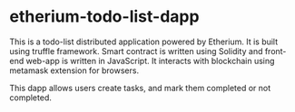 # etherium-todo-list-dapp

This is a todo-list distributed application powered by Etherium.
It is built using truffle framework. Smart contract is written using Solidity and front-end web-app is written in JavaScript.
It interacts with blockchain using metamask extension for browsers.

This dapp allows users create tasks, and mark them completed or not completed.

